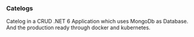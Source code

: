 ### Catelogs

Catelog in a CRUD .NET 6 Application which uses MongoDb as Database. And the production ready through docker and kubernetes.
